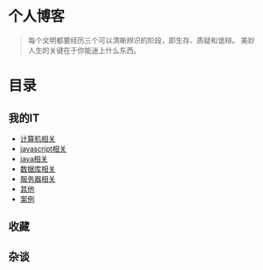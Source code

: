 # 个人博客

> 每个文明都要经历三个可以清晰辨识的阶段，即生存、质疑和诡辩。
> 美妙人生的关键在于你能迷上什么东西。

# 目录

## 我的IT
* [计算机相关](https://github.com/thinkuncle/thinkuncle.github.io/tree/master/classify/base)
* [javascript相关](https://github.com/thinkuncle/thinkuncle.github.io/tree/master/classify/javascript)
* [java相关](https://github.com/thinkuncle/thinkuncle.github.io/tree/master/classify/java)
* [数据库相关](https://github.com/thinkuncle/thinkuncle.github.io/tree/master/classify/database)
* [服务器相关](https://github.com/thinkuncle/thinkuncle.github.io/tree/master/classify/server)
* [其他](https://github.com/thinkuncle/thinkuncle.github.io/tree/master/classify/other)
* [案例](https://github.com/thinkuncle/thinkuncle.github.io/tree/master/demo)


## 收藏


## 杂谈

